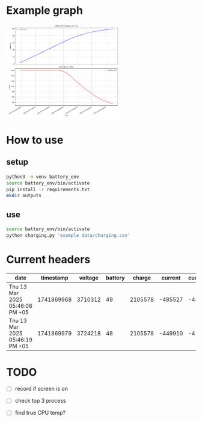 # Example graph
<img src="example_outputs/charging.png" width="auto" style="max-width:300px;">

# How to use
## setup
```bash
python3 -m venv battery_env
source battery_env/bin/activate
pip install -r requirements.txt
mkdir outputs
```
## use
```bash
source battery_env/bin/activate
python charging.py 'example data/charging.csv'
```

# Current headers
|date                           |timestamp  |voltage |battery|charge  |current |current_avg|cpu0_freq|cpu1_freq|cpu2_freq|cpu3_freq|cpu0_load|cpu1_load|cpu2_load|cpu3_load|
|-------------------------------|-----------|--------|-------|--------|--------|-----------|---------|---------|---------|---------|---------|---------|---------|---------|
|Thu 13 Mar 2025 05:46:08 PM +05| 1741869968| 3710312| 49    | 2105578| -485527| -440536   | 1.50    |1.50     |1.50     |1.50     | 10.7%   |11.1%    |11.1%    |11.2%    |
|Thu 13 Mar 2025 05:46:19 PM +05| 1741869979| 3724218| 48    | 2105578| -449910| -410542   | 1.50    |1.50     |1.50     |1.50     | 10.7%   |11.1%    |11.1%    |11.2%    |

# TODO
- [ ] record if screen is on
- [ ] check top 3 process
- [ ] find true CPU temp?

